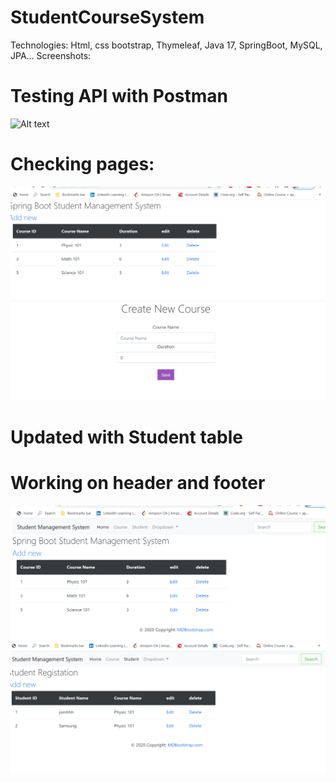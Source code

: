 # StudentCourseSystem

Technologies: Html, css bootstrap, Thymeleaf, Java 17, SpringBoot, MySQL, JPA...
Screenshots:

# Testing API with Postman

![Alt text](/6.png?raw=true "Course ")

# Checking pages:

![Alt text](/1.png?raw=true "Course ")
![Alt text](/2.png?raw=true "Course ")

# Updated with Student table

# Working on header and footer

![Alt text](/3.png?raw=true "Course ")
![Alt text](/4.png?raw=true "Course ")
